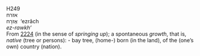 <body>
  <p>H249<br>  אזרח  <br> אֶזרָח  ‎  ‘ezrâch  <br><i>ez-rawkh‘ </i><br>From <a href="h2224.htm">2224</a> (in the sense of <i>springing</i> <i>up</i>); a spontaneous <i>growth</i>, that is, <i>native</i> (tree or persons): - bay tree, (home-) born (in the land), of the (one’s own) country (nation).<br></p>
 </body>